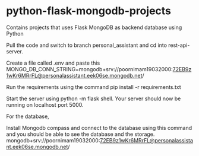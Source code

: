 # python-flask-mongodb-projects
Contains projects that uses Flask MongoDB as backend database using Python

Pull the code and switch to branch personal_assistant and cd into rest-api-server.

Create a file called .env and paste this MONGO_DB_CONN_STRING=mongodb+srv://poornimam19032000:72EB9z1wKr6MRrFL@personalassistant.eek06se.mongodb.net/

Run the requirements using the command pip install -r requirements.txt

Start the server using python -m flask shell. Your server should now be running on localhost port 5000.

For the database,

Install Mongodb compass and connect to the database using this command and you should be able to see the database and the storage.
mongodb+srv://poornimam19032000:72EB9z1wKr6MRrFL@personalassistant.eek06se.mongodb.net/

